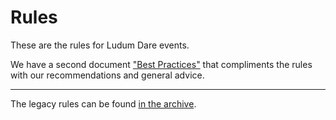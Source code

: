 # Rules
These are the rules for Ludum Dare events.

We have a second document ["Best Practices"](../best-practices/) that compliments the rules with our recommendations and general advice.

---

The legacy rules can be found [in the archive](../archive/).
